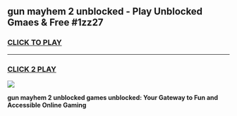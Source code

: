 
## gun mayhem 2 unblocked - Play Unblocked Gmaes & Free #1zz27
<h3>
<a href="https://news.freeplayer.one?title=gun_mayhem_2_unblocked&ref=24F">CLICK TO PLAY</a></h3>
<hr>

<h3>
<a href="https://news.freeplayer.one?title=gun_mayhem_2_unblocked&ref=24F">CLICK 2 PLAY</a>
  
</h3>

<a href="https://news.freeplayer.one?title=gun_mayhem_2_unblocked&ref=24F/"><img src="https://clearcache.store/games.png"></a>


**gun mayhem 2 unblocked games unblocked: Your Gateway to Fun and Accessible Online Gaming**
